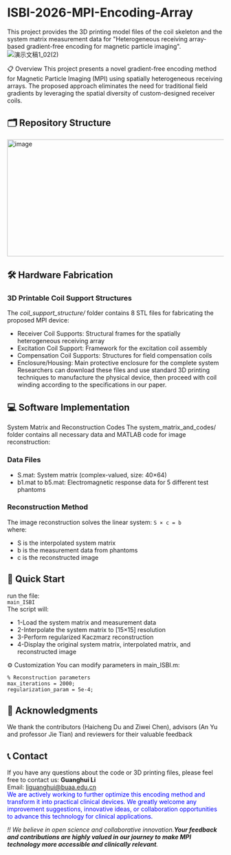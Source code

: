 # ISBI-2026-MPI-Encoding-Array
This project provides the 3D printing model files of the coil skeleton and the system matrix measurement data for "Heterogeneous receiving array-based gradient-free encoding for magnetic particle imaging".
![演示文稿1_02(2)](https://github.com/user-attachments/assets/c8e03d4d-c12e-4a1e-83ec-838b02298e4e)

📋 Overview
This project presents a novel gradient-free encoding method for Magnetic Particle Imaging (MPI) using spatially heterogeneous receiving arrays. The proposed approach eliminates the need for traditional field gradients by leveraging the spatial diversity of custom-designed receiver coils.

## 🗂️ Repository Structure
<img width="509" height="272" alt="image" src="https://github.com/user-attachments/assets/a663db43-40d1-4ef7-93c6-d90991da8ee0" />

## 🛠️ Hardware Fabrication
### 3D Printable Coil Support Structures
The _coil_support_structure/_ folder contains 8 STL files for fabricating the proposed MPI device:
* Receiver Coil Supports: Structural frames for the spatially heterogeneous receiving array  
* Excitation Coil Support: Framework for the excitation coil assembly  
* Compensation Coil Supports: Structures for field compensation coils  
* Enclosure/Housing: Main protective enclosure for the complete system  
Researchers can download these files and use standard 3D printing techniques to manufacture the physical device, then proceed with coil winding according to the specifications in our paper.

## 💻 Software Implementation
System Matrix and Reconstruction Codes
The system_matrix_and_codes/ folder contains all necessary data and MATLAB code for image reconstruction:
### Data Files
* S.mat: System matrix (complex-valued, size: 40×64) 
* b1.mat to b5.mat: Electromagnetic response data for 5 different test phantoms
### Reconstruction Method
The image reconstruction solves the linear system:
` S × c = b `  
where:
* S is the interpolated system matrix
* b is the measurement data from phantoms
* c is the reconstructed image

## 🚀 Quick Start
run the file:  
` main_ISBI `  
The script will:
* 1-Load the system matrix and measurement data  
* 2-Interpolate the system matrix to [15×15] resolution
* 3-Perform regularized Kaczmarz reconstruction
* 4-Display the original system matrix, interpolated matrix, and reconstructed image

⚙️ Customization
You can modify parameters in main_ISBI.m:
```
% Reconstruction parameters
max_iterations = 2000;
regularization_param = 5e-4;
``` 
## 🤝 Acknowledgments
We thank the contributors (Haicheng Du and Ziwei Chen), advisors (An Yu and professor Jie Tian) and reviewers for their valuable feedback

## 📞 Contact
If you have any questions about the code or 3D printing files, please feel free to contact us:
**Guanghui Li**  
Email: liguanghui@buaa.edu.cn  
<font color="blue">We are actively working to further optimize this encoding method and transform it into practical clinical devices. We greatly welcome any improvement suggestions, innovative ideas, or collaboration opportunities to advance this technology for clinical applications.</font>

_!! We believe in open science and collaborative innovation.**Your feedback and contributions are highly valued in our journey to make MPI technology more accessible and clinically relevant**._

